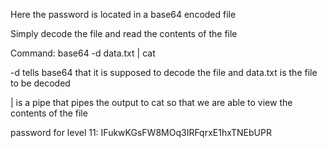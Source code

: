 Here the password is located in a base64 encoded file

Simply decode the file and read the contents of the file

Command: base64 -d data.txt | cat

-d tells base64 that it is supposed to decode the file and data.txt is the file to be decoded

| is a pipe that pipes the output to cat so that we are able to view the contents of the file

password for level 11: IFukwKGsFW8MOq3IRFqrxE1hxTNEbUPR
